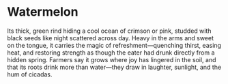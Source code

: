 # Watermelon

Its thick, green rind hiding a cool ocean of crimson or pink, studded with black seeds like night scattered across day. Heavy in the arms and sweet on the tongue, it carries the magic of refreshment—quenching thirst, easing heat, and restoring strength as though the eater had drunk directly from a hidden spring. Farmers say it grows where joy has lingered in the soil, and that its roots drink more than water—they draw in laughter, sunlight, and the hum of cicadas.

